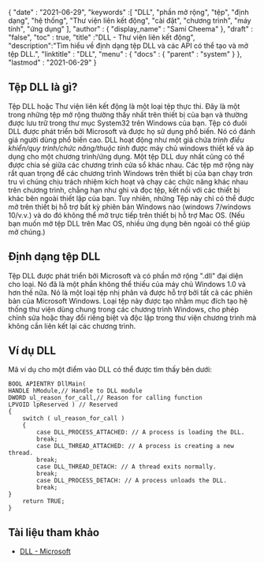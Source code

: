 {
  "date" : "2021-06-29",
  "keywords" :[ "DLL", "phần mở rộng", "tệp", "định dạng", "hệ thống", "Thư viện liên kết động", "cài đặt", "chương trình", "máy tính", "ứng dụng" ],
  "author" : {
    "display_name" : "Sami Cheema"
},
  "draft" : "false",
  "toc" : true,
  "title" :"DLL - Thư viện liên kết động",
  "description":"Tìm hiểu về định dạng tệp DLL và các API có thể tạo và mở tệp DLL.",
  "linktitle" : "DLL",
  "menu" : {
    "docs" : {
      "parent" : "system"
}
},
  "lastmod" : "2021-06-29"
}

## Tệp DLL là gì? ##

Tệp DLL hoặc Thư viện liên kết động là một loại tệp thực thi. Đây là một trong những tệp mở rộng thường thấy nhất trên thiết bị của bạn và thường được lưu trữ trong thư mục System32 trên Windows của bạn. Tệp có đuôi DLL được phát triển bởi Microsoft và được họ sử dụng phổ biến. Nó có đánh giá người dùng phổ biến cao. DLL hoạt động như một giá chứa *trình điều khiển/quy trình/chức năng/thuộc tính* được máy chủ windows thiết kế và áp dụng cho một chương trình/ứng dụng. Một tệp DLL duy nhất cũng có thể được chia sẻ giữa các chương trình cửa sổ khác nhau. Các tệp mở rộng này rất quan trọng để các chương trình Windows trên thiết bị của bạn chạy trơn tru vì chúng chịu trách nhiệm kích hoạt và chạy các chức năng khác nhau trên chương trình, chẳng hạn như ghi và đọc tệp, kết nối với các thiết bị khác bên ngoài thiết lập của bạn.
Tuy nhiên, những Tệp này chỉ có thể được mở trên thiết bị hỗ trợ bất kỳ phiên bản Windows nào (windows 7/windows 10/v.v.) và do đó không thể mở trực tiếp trên thiết bị hỗ trợ Mac OS. (Nếu bạn muốn mở tệp DLL trên Mac OS, nhiều ứng dụng bên ngoài có thể giúp mở chúng.)


## Định dạng tệp DLL ##

Tệp DLL được phát triển bởi Microsoft và có phần mở rộng ".dll" đại diện cho loại. Nó đã là một phần không thể thiếu của máy chủ Windows 1.0 và hơn thế nữa. Nó là một loại tệp nhị phân và được hỗ trợ bởi tất cả các phiên bản của Microsoft Windows. Loại tệp này được tạo nhằm mục đích tạo hệ thống thư viện dùng chung trong các chương trình Windows, cho phép chỉnh sửa hoặc thay đổi riêng biệt và độc lập trong thư viện chương trình mà không cần liên kết lại các chương trình.


## Ví dụ DLL ##

Mã ví dụ cho một điểm vào DLL có thể được tìm thấy bên dưới:

```
BOOL APIENTRY DllMain(
HANDLE hModule,// Handle to DLL module
DWORD ul_reason_for_call,// Reason for calling function
LPVOID lpReserved ) // Reserved
{
    switch ( ul_reason_for_call )
    {
        case DLL_PROCESS_ATTACHED: // A process is loading the DLL.
        break;
        case DLL_THREAD_ATTACHED: // A process is creating a new thread.
        break;
        case DLL_THREAD_DETACH: // A thread exits normally.
        break;
        case DLL_PROCESS_DETACH: // A process unloads the DLL.
        break;
}
    return TRUE;
}

```

## Tài liệu tham khảo ##

* [DLL - Microsoft](https://learn.microsoft.com/en-us/troubleshoot/windows-client/deployment/dynamic-link-library)
